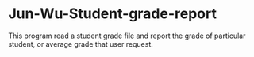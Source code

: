 # Jun-Wu-Student-grade-report

This program read a student grade file and report the grade of particular student, or average grade that user request.
